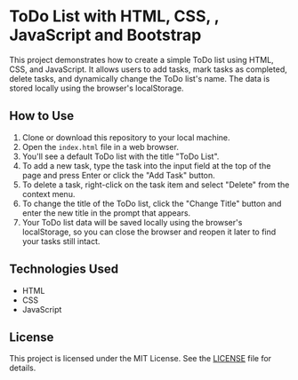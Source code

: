 # ToDo List with HTML, CSS, , JavaScript and Bootstrap

This project demonstrates how to create a simple ToDo list using HTML, CSS, and JavaScript. It allows users to add tasks, mark tasks as completed, delete tasks, and dynamically change the ToDo list's name. The data is stored locally using the browser's localStorage.

## How to Use

1. Clone or download this repository to your local machine.
2. Open the `index.html` file in a web browser.
3. You'll see a default ToDo list with the title "ToDo List".
4. To add a new task, type the task into the input field at the top of the page and press Enter or click the "Add Task" button.
5. To delete a task, right-click on the task item and select "Delete" from the context menu.
6. To change the title of the ToDo list, click the "Change Title" button and enter the new title in the prompt that appears.
7. Your ToDo list data will be saved locally using the browser's localStorage, so you can close the browser and reopen it later to find your tasks still intact.

## Technologies Used

- HTML
- CSS
- JavaScript

## License

This project is licensed under the MIT License. See the [LICENSE](LICENSE) file for details.
